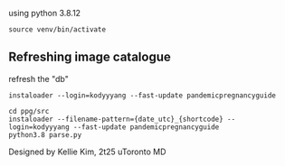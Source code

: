 using python 3.8.12

`source venv/bin/activate`

## Refreshing image catalogue
refresh the "db"
```
instaloader --login=kodyyyang --fast-update pandemicpregnancyguide

cd ppg/src
instaloader --filename-pattern={date_utc}_{shortcode} --login=kodyyyang --fast-update pandemicpregnancyguide
python3.8 parse.py
```

Designed by Kellie Kim, 2t25 uToronto MD
